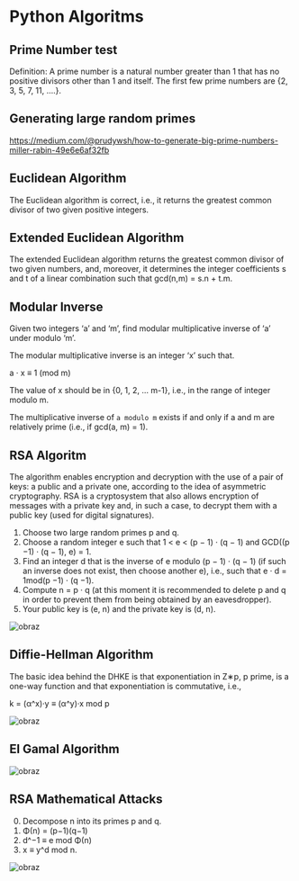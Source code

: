 # Python Algoritms

## Prime Number test

Definition: A prime number is a natural number greater than 1 that has no positive divisors other than 1 and itself. The first few prime numbers are {2, 3, 5, 7, 11, ….}.

## Generating large random primes

https://medium.com/@prudywsh/how-to-generate-big-prime-numbers-miller-rabin-49e6e6af32fb

## Euclidean Algorithm

The Euclidean algorithm is correct, i.e., it returns the greatest common
divisor of two given positive integers.

## Extended Euclidean Algorithm

The extended Euclidean algorithm returns the greatest common divisor of two
given numbers, and, moreover, it determines the integer coefficients s and t of a
linear combination such that gcd(n,m) = s.n + t.m.

## Modular Inverse

Given two integers ‘a’ and ‘m’, find modular multiplicative inverse of ‘a’ under modulo ‘m’.

The modular multiplicative inverse is an integer ‘x’ such that.

a · x ≡ 1 (mod m)

The value of x should be in {0, 1, 2, … m-1}, i.e., in the range of integer modulo m.

The multiplicative inverse of `a modulo m` exists if and only if a and m are relatively prime (i.e., if gcd(a, m) = 1).

## RSA Algoritm

The algorithm enables encryption and decryption with the use of a pair of keys:
a public and a private one, according to the idea of asymmetric cryptography. RSA
is a cryptosystem that also allows encryption of messages with a private key and, in
such a case, to decrypt them with a public key (used for digital signatures).

1. Choose two large random primes p and q.
2. Choose a random integer e such that 1 < e < (p − 1) · (q − 1) and
   GCD((p −1) · (q − 1), e) = 1.
3. Find an integer d that is the inverse of e modulo (p − 1) · (q − 1) (if such
   an inverse does not exist, then choose another e), i.e., such that e · d = 1mod(p −1) · (q −1).
4. Compute n = p · q (at this moment it is recommended to delete p and q in order
   to prevent them from being obtained by an eavesdropper).
5. Your public key is (e, n) and the private key is (d, n).

![obraz](https://user-images.githubusercontent.com/34337622/89286425-782b7e00-d652-11ea-9858-ed285b80dd7d.png)

## Diffie-Hellman Algorithm

The basic idea behind the DHKE is that exponentiation in Z∗p,
p prime, is a one-way function and that exponentiation is commutative, i.e.,

k = (α^x)·y ≡ (α^y)·x mod p

![obraz](https://user-images.githubusercontent.com/34337622/89286347-53cfa180-d652-11ea-9840-5dcacc32a94f.png)

## El Gamal Algorithm

![obraz](https://user-images.githubusercontent.com/34337622/89286190-0d7a4280-d652-11ea-8b50-b544df8bcccb.png)

## RSA Mathematical Attacks

0. Decompose n into its primes p and q.
1. Φ(n) = (p−1)(q−1)
2. d^−1 ≡ e mod Φ(n)
3. x ≡ y^d mod n.

![obraz](https://user-images.githubusercontent.com/34337622/89356083-35eb5680-d6bd-11ea-95a7-4a307379dd1a.png)
